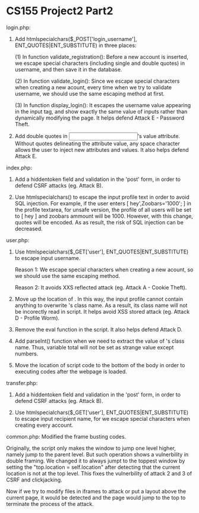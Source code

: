 CS155 Project2 Part2
================

login.php:
1. Add htmlspecialchars($_POST['login_username'], ENT_QUOTES|ENT_SUBSTITUTE) in three places:

	(1) In function validate_registration(): Before a new account is inserted, we escape special characters (including single and double quotes) in username, and then save it in the database. 

	(2) In function validate_login(): Since we escape special characters when creating a new acount, every time when we try to validate username, we should use the same escaping method at first.

	(3) In function display_login(): It escapes the username value appearing in the input tag, and show exactly the same value of inputs rather than dynamically modifying the page. It helps defend Attack E - Password Theft. 

2. Add double quotes in <input name=login_name>'s value attribute. Without quotes delineating the attribute value, any space character allows the user to inject new attributes and values. It also helps defend Attack E.


index.php:

1. Add a hiddentoken field and validation in the 'post' form, in order to defend CSRF attacks (eg. Attack B).

2. Use htmlspecialchars() to escape the input profile text in order to avoid SQL injection. For example, if the user enters [ hey',Zoobars='1000'; ] in the profile textarea, for unsafe version, the profile of all users will be set to [ hey ] and zoobars ammount will be 1000. However, with this change, quotes will be encoded. As as result, the risk of SQL injection can be decreased.


user.php:

1. Use htmlspecialchars($_GET['user'], ENT_QUOTES|ENT_SUBSTITUTE) to escape input username. 

	Reason 1: We escape special characters when creating a new acount, so we should use the same escaping method.

	Reason 2: It avoids XXS reflected attack (eg. Attack A - Cookie Theft).

2. Move up the location of <span id="zoobars">. In this way, the input profile cannot contain anything to overwrite <span id="zoobars">'s class name. As a result, its class name will not be incorectly read in script. It helps avoid XSS stored attack (eg. Attack D - Profile Worm).

3. Remove the eval function in the script. It also helps defend Attack D.

4. Add parseInt() function when we need to extract the value of <span id="zoobars">'s class name. Thus, variable total will not be set as strange value except numbers.

5. Move the location of script code to the bottom of the body in order to executing codes after the webpage is loaded.


transfer.php:
1. Add a hiddentoken field and validation in the 'post' form, in order to defend CSRF attacks (eg. Attack B).

2. Use htmlspecialchars($_GET['user'], ENT_QUOTES|ENT_SUBSTITUTE) to escape input recipient name, for we escape special characters when creating every account.


common.php: 
Modified the frame busting codes.

Originally, the script only makes the window to jump one level higher, namely jump to the parent level. But such operation shows a vulnerbility in double framing. We changed it to always jumpt to the toppest window by setting the "top.location = self.location" after detecting that the current location is not at the top level. This fixes the vulnerbility of attack 2 and 3 of CSRF and clickjacking.

Now if we try to modify files in iframes to attack or put a layout above the current page, it would be detected and the page would jump to the top to terminate the process of the attack.
